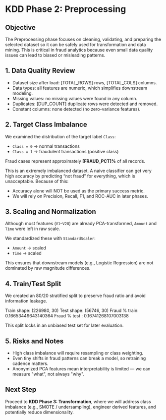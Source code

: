 # KDD Phase 2: Preprocessing

## Objective
The Preprocessing phase focuses on cleaning, validating, and preparing the selected dataset so it can be safely used for transformation and data mining. This is critical in fraud analytics because even small data quality issues can lead to biased or misleading patterns.

## 1. Data Quality Review
- Dataset size after load: [TOTAL_ROWS] rows, [TOTAL_COLS] columns.
- Data types: all features are numeric, which simplifies downstream modeling.
- Missing values: no missing values were found in any column.
- Duplicates: [DUP_COUNT] duplicate rows were detected and removed.
- Constant columns: none detected (no zero-variance features).

## 2. Target Class Imbalance
We examined the distribution of the target label `Class`:
- `Class = 0` → normal transactions
- `Class = 1` → fraudulent transactions (positive class)

Fraud cases represent approximately **[FRAUD_PCT]%** of all records.

This is an extremely imbalanced dataset. A naive classifier can get very high accuracy by predicting “not fraud” for everything, which is unacceptable. Because of this:
- Accuracy alone will NOT be used as the primary success metric.
- We will rely on Precision, Recall, F1, and ROC-AUC in later phases.

## 3. Scaling and Normalization
Although most features (`V1`–`V28`) are already PCA-transformed, `Amount` and `Time` were left in raw scale.

We standardized these with `StandardScaler`:
- `Amount` → scaled
- `Time` → scaled

This ensures that downstream models (e.g., Logistic Regression) are not dominated by raw magnitude differences.

## 4. Train/Test Split
We created an 80/20 stratified split to preserve fraud ratio and avoid information leakage.

Train shape: (226980, 30)
Test shape: (56746, 30)
Fraud % train: 0.16653449643140364
Fraud % test : 0.16741268107003138

This split locks in an unbiased test set for later evaluation.

## 5. Risks and Notes
- High class imbalance will require resampling or class weighting.
- Even tiny shifts in fraud patterns can break a model, so retraining cadence matters.
- Anonymized PCA features mean interpretability is limited — we can measure "what", not always "why".

## Next Step
Proceed to **KDD Phase 3: Transformation**, where we will address class imbalance (e.g., SMOTE / undersampling), engineer derived features, and potentially reduce dimensionality.
